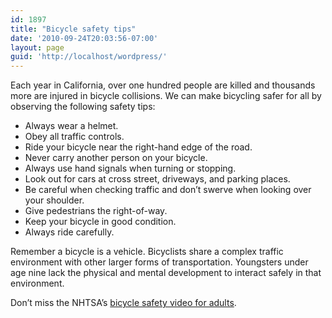 ```yaml
---
id: 1897
title: "Bicycle safety tips"
date: '2010-09-24T20:03:56-07:00'
layout: page
guid: 'http://localhost/wordpress/'
---
```


 Each year in California, over one hundred people are killed and thousands more are injured in bicycle collisions. We can make bicycling safer for all by observing the following safety tips:

- Always wear a helmet.
- Obey all traffic controls.
- Ride your bicycle near the right-hand edge of the road.
- Never carry another person on your bicycle.
- Always use hand signals when turning or stopping.
- Look out for cars at cross street, driveways, and parking places.
- Be careful when checking traffic and don’t swerve when looking over your shoulder.
- Give pedestrians the right-of-way.
- Keep your bicycle in good condition.
- Always ride carefully.

 Remember a bicycle is a vehicle. Bicyclists share a complex traffic environment with other larger forms of transportation. Youngsters under age nine lack the physical and mental development to interact safely in that environment.

Don’t miss the NHTSA’s [bicycle safety video for adults](/re-cycling/nhtsa-bicycle-safety-video-for-adults/).